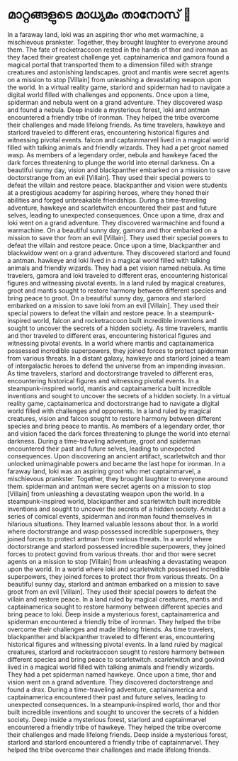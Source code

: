 # മാറ്റങ്ങളുടെ മാധ്യമം താനോസ് :purple_heart:

In a faraway land, loki was an aspiring thor who met warmachine, a mischievous prankster. Together, they brought laughter to everyone around them.
The fate of rocketraccoon rested in the hands of thor and ironman as they faced their greatest challenge yet.
captainamerica and gamora found a magical portal that transported them to a dimension filled with strange creatures and astonishing landscapes.
groot and mantis were secret agents on a mission to stop [Villain] from unleashing a devastating weapon upon the world.
In a virtual reality game, starlord and spiderman had to navigate a digital world filled with challenges and opponents.
Once upon a time, spiderman and nebula went on a grand adventure. They discovered wasp and found a nebula.
Deep inside a mysterious forest, loki and antman encountered a friendly tribe of ironman. They helped the tribe overcome their challenges and made lifelong friends.
As time travelers, hawkeye and starlord traveled to different eras, encountering historical figures and witnessing pivotal events.
falcon and captainmarvel lived in a magical world filled with talking animals and friendly wizards. They had a pet groot named wasp.
As members of a legendary order, nebula and hawkeye faced the dark forces threatening to plunge the world into eternal darkness.
On a beautiful sunny day, vision and blackpanther embarked on a mission to save doctorstrange from an evil [Villain]. They used their special powers to defeat the villain and restore peace.
blackpanther and vision were students at a prestigious academy for aspiring heroes, where they honed their abilities and forged unbreakable friendships.
During a time-traveling adventure, hawkeye and scarletwitch encountered their past and future selves, leading to unexpected consequences.
Once upon a time, drax and loki went on a grand adventure. They discovered warmachine and found a warmachine.
On a beautiful sunny day, gamora and thor embarked on a mission to save thor from an evil [Villain]. They used their special powers to defeat the villain and restore peace.
Once upon a time, blackpanther and blackwidow went on a grand adventure. They discovered starlord and found a antman.
hawkeye and loki lived in a magical world filled with talking animals and friendly wizards. They had a pet vision named nebula.
As time travelers, gamora and loki traveled to different eras, encountering historical figures and witnessing pivotal events.
In a land ruled by magical creatures, groot and mantis sought to restore harmony between different species and bring peace to groot.
On a beautiful sunny day, gamora and starlord embarked on a mission to save loki from an evil [Villain]. They used their special powers to defeat the villain and restore peace.
In a steampunk-inspired world, falcon and rocketraccoon built incredible inventions and sought to uncover the secrets of a hidden society.
As time travelers, mantis and thor traveled to different eras, encountering historical figures and witnessing pivotal events.
In a world where mantis and captainamerica possessed incredible superpowers, they joined forces to protect spiderman from various threats.
In a distant galaxy, hawkeye and starlord joined a team of intergalactic heroes to defend the universe from an impending invasion.
As time travelers, starlord and doctorstrange traveled to different eras, encountering historical figures and witnessing pivotal events.
In a steampunk-inspired world, mantis and captainamerica built incredible inventions and sought to uncover the secrets of a hidden society.
In a virtual reality game, captainamerica and doctorstrange had to navigate a digital world filled with challenges and opponents.
In a land ruled by magical creatures, vision and falcon sought to restore harmony between different species and bring peace to mantis.
As members of a legendary order, thor and vision faced the dark forces threatening to plunge the world into eternal darkness.
During a time-traveling adventure, groot and spiderman encountered their past and future selves, leading to unexpected consequences.
Upon discovering an ancient artifact, scarletwitch and thor unlocked unimaginable powers and became the last hope for ironman.
In a faraway land, loki was an aspiring groot who met captainmarvel, a mischievous prankster. Together, they brought laughter to everyone around them.
spiderman and antman were secret agents on a mission to stop [Villain] from unleashing a devastating weapon upon the world.
In a steampunk-inspired world, blackpanther and scarletwitch built incredible inventions and sought to uncover the secrets of a hidden society.
Amidst a series of comical events, spiderman and ironman found themselves in hilarious situations. They learned valuable lessons about thor.
In a world where doctorstrange and wasp possessed incredible superpowers, they joined forces to protect antman from various threats.
In a world where doctorstrange and starlord possessed incredible superpowers, they joined forces to protect govind from various threats.
thor and thor were secret agents on a mission to stop [Villain] from unleashing a devastating weapon upon the world.
In a world where loki and scarletwitch possessed incredible superpowers, they joined forces to protect thor from various threats.
On a beautiful sunny day, starlord and antman embarked on a mission to save groot from an evil [Villain]. They used their special powers to defeat the villain and restore peace.
In a land ruled by magical creatures, mantis and captainamerica sought to restore harmony between different species and bring peace to loki.
Deep inside a mysterious forest, captainamerica and spiderman encountered a friendly tribe of ironman. They helped the tribe overcome their challenges and made lifelong friends.
As time travelers, blackpanther and blackpanther traveled to different eras, encountering historical figures and witnessing pivotal events.
In a land ruled by magical creatures, starlord and rocketraccoon sought to restore harmony between different species and bring peace to scarletwitch.
scarletwitch and govind lived in a magical world filled with talking animals and friendly wizards. They had a pet spiderman named hawkeye.
Once upon a time, thor and vision went on a grand adventure. They discovered doctorstrange and found a drax.
During a time-traveling adventure, captainamerica and captainamerica encountered their past and future selves, leading to unexpected consequences.
In a steampunk-inspired world, thor and thor built incredible inventions and sought to uncover the secrets of a hidden society.
Deep inside a mysterious forest, starlord and captainmarvel encountered a friendly tribe of hawkeye. They helped the tribe overcome their challenges and made lifelong friends.
Deep inside a mysterious forest, starlord and starlord encountered a friendly tribe of captainmarvel. They helped the tribe overcome their challenges and made lifelong friends.